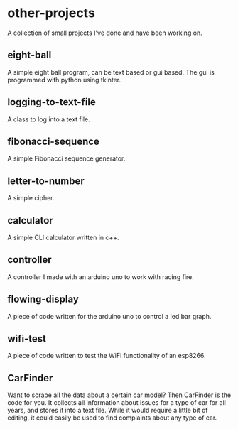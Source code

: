 # other-projects
A collection of small projects I've done and have been working on.

## eight-ball
A simple eight ball program, can be text based or gui based. The gui
is programmed with python using tkinter.

## logging-to-text-file
A class to log into a text file.

## fibonacci-sequence
A simple Fibonacci sequence generator.

## letter-to-number
A simple cipher.

## calculator
A simple CLI calculator written in c++.

## controller
A controller I made with an arduino uno to work with racing fire.

## flowing-display
A piece of code written for the arduino uno to control a led bar graph.

## wifi-test
A piece of code written to test the WiFi functionality of an esp8266.

## CarFinder
Want to scrape all the data about a certain car model? Then CarFinder is the code for you.
It collects all information about issues for a type of car for all years, and stores it into
a text file. While it would require a little bit of editing, it could easily be used to
find complaints about any type of car.
